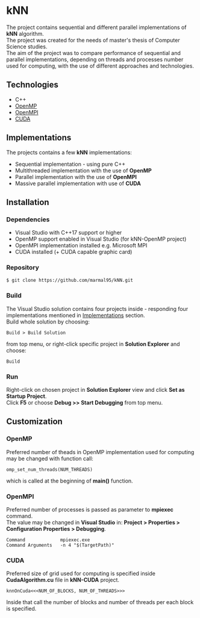 # kNN 

The project contains sequential and different parallel implementations of **kNN** algorithm.<br />
The project was created for the needs of master's thesis of Computer Science studies.<br/>
The aim of the project was to compare performance of sequential and parallel implementations, depending on threads and processes number used for computing, with the use of different approaches and technologies.

## Technologies

* C++
* [OpenMP](https://en.wikipedia.org/wiki/OpenMP)
* [OpenMPI](https://en.wikipedia.org/wiki/Open_MPI)
* [CUDA](https://en.wikipedia.org/wiki/CUDA)

## Implementations

The projects contains a few **kNN** implementations:
* Sequential implementation - using pure C++
* Multithreaded implementation with the use of **OpenMP**
* Parallel implementation with the use of **OpenMPI**
* Massive parallel implementation with use of **CUDA**

## Installation

### Dependencies
* Visual Studio with C++17 support or higher
* OpenMP support enabled in Visual Studio (for kNN-OpenMP project)
* OpenMPI implementation installed e.g. Microsoft MPI
* CUDA installed (+ CUDA capable graphic card)

### Repository

```sh
$ git clone https://github.com/marmal95/kNN.git
```

### Build

The Visual Studio solution contains four projects inside - responding four implementations mentioned in [Implementations](#Implementations) section.
<br/>
Build whole solution by choosing:
```
Build > Build Solution
```
from top menu, or right-click specific project in **Solution Explorer** and choose:
```
Build
```

### Run
Right-click on chosen project in **Solution Explorer** view and click **Set as Startup Project**.<br/>
Click **F5** or choose **Debug >> Start Debugging** from top menu. 


## Customization

### OpenMP

Preferred number of theads in OpenMP implementation used for computing may be changed with function call:
```
omp_set_num_threads(NUM_THREADS)
```
which is called at the beginning of **main()** function.


### OpenMPI

Preferred number of processes is passed as parameter to **mpiexec** command.<br>
The value may be changed in **Visual Studio** in: **Project > Properties > Configuration Properties > Debugging**.<br>
```
Command             mpiexec.exe
Command Arguments   -n 4 "$(TargetPath)"
```


### CUDA

Preferred size of grid used for computing is specified inside **CudaAlgorithm.cu** file in **kNN-CUDA** project.<br>
```
knnOnCuda<<<NUM_OF_BLOCKS, NUM_OF_THREADS>>>
```
Inside that call the number of blocks and number of threads per each block is specified.